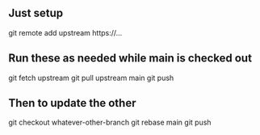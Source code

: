 ## Just setup
git remote add upstream https://...

## Run these as needed while main is checked out
git fetch upstream
git pull upstream main
git push

## Then to update the other
git checkout whatever-other-branch
git rebase main
git push
